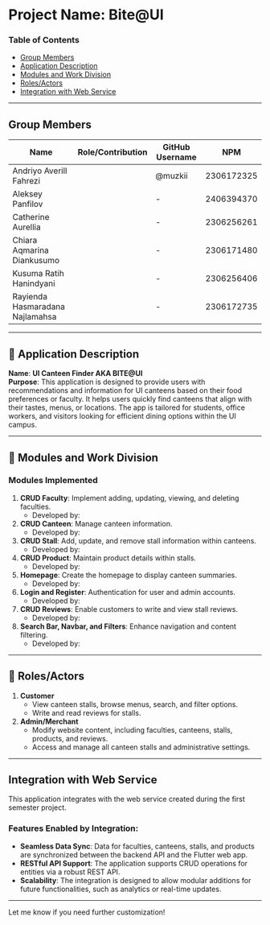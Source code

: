 # Project Name: **Bite@UI**  

### Table of Contents  
- [Group Members](#group-members)  
- [Application Description](#bookmark_tabs-application-description)  
- [Modules and Work Division](#memo-modules-and-work-division) 
- [Roles/Actors](#busts_in_silhouette-rolesactors)  
- [Integration with Web Service](#integration-with-web-service)  

---

## Group Members  
| Name                         | Role/Contribution              | GitHub Username  |  NPM | 
|------------------------------|--------------------------------|------------------|------|  
| Andriyo Averill Fahrezi      |          | @muzkii          | 2306172325   | 
| Aleksey Panfilov             |            | -                |  2406394370 |
| Catherine Aurellia           |             | -                |  2306256261 |
| Chiara Aqmarina Diankusumo   |                    | -                |  2306171480 |
| Kusuma Ratih Hanindyani      |                 | -                |  2306256406 |
| Rayienda Hasmaradana Najlamahsa |          | -               |  2306172735 |

---

## :bookmark_tabs: Application Description  
**Name**: **UI Canteen Finder AKA BITE@UI**  
**Purpose**: This application is designed to provide users with recommendations and information for UI canteens based on their food preferences or faculty. It helps users quickly find canteens that align with their tastes, menus, or locations. The app is tailored for students, office workers, and visitors looking for efficient dining options within the UI campus.  

---

## :memo: Modules and Work Division  
### Modules Implemented  
1. **CRUD Faculty**: Implement adding, updating, viewing, and deleting faculties.  
    - Developed by:  
2. **CRUD Canteen**: Manage canteen information.  
    - Developed by: 
3. **CRUD Stall**: Add, update, and remove stall information within canteens.  
    - Developed by:  
4. **CRUD Product**: Maintain product details within stalls.  
    - Developed by:  
5. **Homepage**: Create the homepage to display canteen summaries.  
    - Developed by:   
6. **Login and Register**: Authentication for user and admin accounts.  
    - Developed by:   
7. **CRUD Reviews**: Enable customers to write and view stall reviews.  
    - Developed by:   
8. **Search Bar, Navbar, and Filters**: Enhance navigation and content filtering.  
    - Developed by:   

---

## :busts_in_silhouette: Roles/Actors  
1. **Customer**  
    - View canteen stalls, browse menus, search, and filter options.  
    - Write and read reviews for stalls.  
2. **Admin/Merchant**  
    - Modify website content, including faculties, canteens, stalls, products, and reviews.  
    - Access and manage all canteen stalls and administrative settings.  

---

## Integration with Web Service  
This application integrates with the web service created during the first semester project.  

### Features Enabled by Integration:  
- **Seamless Data Sync**: Data for faculties, canteens, stalls, and products are synchronized between the backend API and the Flutter web app.  
- **RESTful API Support**: The application supports CRUD operations for entities via a robust REST API.  
- **Scalability**: The integration is designed to allow modular additions for future functionalities, such as analytics or real-time updates.  

--- 

Let me know if you need further customization!
